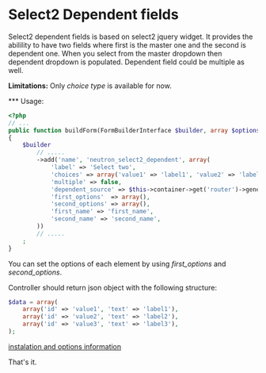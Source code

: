 Select2 Dependent fields
========================

Select2 dependent fields is based on select2 jquery widget. 
It provides the abilility to have two fields where first is the master one and the second is dependent one.
When you select from the master dropdown then dependent dropdown is populated. Dependent field could be multiple as well.

**Limitations:** Only *choice type* is available for now.

*** Usage:

``` php
<?php
// ...
public function buildForm(FormBuilderInterface $builder, array $options)
{
    $builder
        // .....
        ->add('name', 'neutron_select2_dependent', array(
            'label' => 'Select two', 
            'choices' => array('value1' => 'label1', 'value2' => 'label2'),
            'multiple' => false,
            'dependent_source' => $this->container->get('router')->generate('ajax_route', array(), true),
            'first_options'  => array(),
            'second_options' => array(),
            'first_name' => 'first_name',
            'second_name' => 'second_name',
        ))
		// .....
    ;
}
```

You can set the options of each element by using *first_options* and *second_options*.


Controller should return json object with the following structure:

``` php
$data = array(
    array('id' => 'value1', 'text' => 'label1'),
    array('id' => 'value2', 'text' => 'label2'),
    array('id' => 'value3', 'text' => 'label3'),
);
```

[instalation and options information](select2.md)

That's it.


